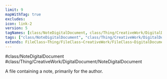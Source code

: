 ```yaml
---
limit: 9
mapWithTag: true
excludes:
icon: link-2
version: 5
tagNames: [class/NoteDigitalDocument, class/Thing/CreativeWork/DigitalDocument/NoteDigitalDocument, schema-org/NoteDigitalDocument]
tags: ["class/NoteDigitalDocument", "class/Thing/CreativeWork/DigitalDocument/NoteDigitalDocument"]
extends: FileClass~Thing/FileClass~CreativeWork/FileClass~DigitalDocument
---
```


#class/NoteDigitalDocument
#class/Thing/CreativeWork/DigitalDocument/NoteDigitalDocument


A file containing a note, primarily for the author.

